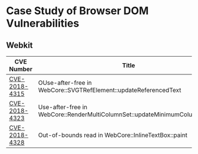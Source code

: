 # Case Study of Browser DOM Vulnerabilities

## Webkit

CVE Number | Title | Credit
---------- | ----- | ------
[CVE-2018-4315](./Webkit/CVE-2018-4315.md) | OUse-after-free in WebCore::SVGTRefElement::updateReferencedText | ifratric
[CVE-2018-4323](./Webkit/CVE-2018-4323.md) | Use-after-free in WebCore::RenderMultiColumnSet::updateMinimumColumnHeight | ifratric
[CVE-2018-4328](./Webkit/CVE-2018-4328.md) | Out-of-bounds read in WebCore::InlineTextBox::paint | ifratric
